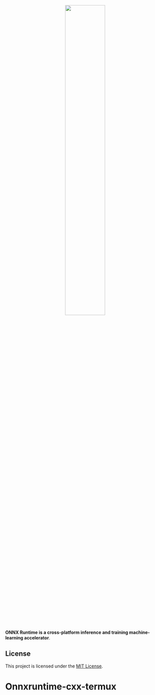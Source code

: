 <p align="center"><img width="50%" src="docs/images/ONNX_Runtime_logo_dark.png" /></p>

**ONNX Runtime is a cross-platform inference and training machine-learning accelerator**.

## License

This project is licensed under the [MIT License](LICENSE).

# Onnxruntime-cxx-termux
